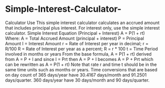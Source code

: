 # Simple-Interest-Calculator-
Calculator Use This simple interest calculator calculates an accrued amount that includes principal plus interest.  For interest only, use the simple interest calculator.  Simple Interest Equation (Principal + Interest) A = P(1 + rt)  Where:  A = Total Accrued Amount (principal + interest) P = Principal Amount I = Interest Amount r = Rate of Interest per year in decimal; r = R/100 R = Rate of Interest per year as a percent; R = r * 100 t = Time Period involved in months or years From the base formula, A = P(1 + rt) derived from A = P + I and since I = Prt then A = P + I becomes A = P + Prt which can be rewritten as A = P(1 + rt)  Note that rate r and time t should be in the same time units such as months or years. Time conversions that are based on day count of 365 days/year have 30.4167 days/month and 91.2501 days/quarter. 360 days/year have 30 days/month and 90 days/quarter.

